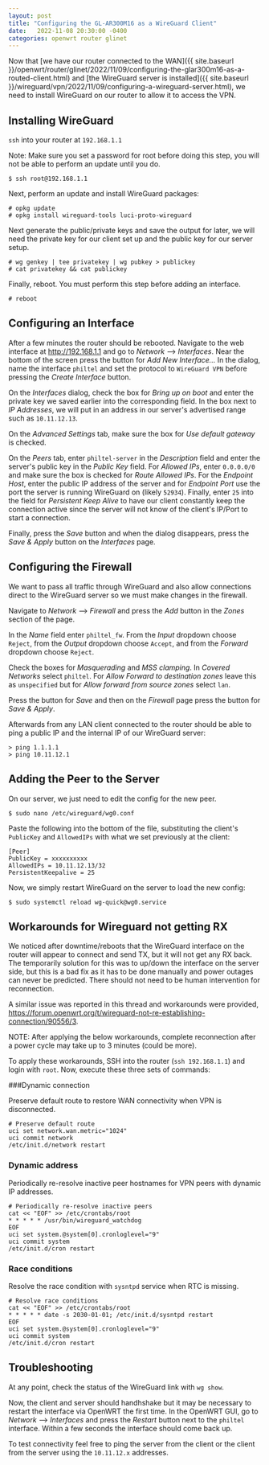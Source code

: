 ```yaml
---
layout: post
title: "Configuring the GL-AR300M16 as a WireGuard Client"
date:   2022-11-08 20:30:00 -0400
categories: openwrt router glinet
---
```


Now that [we have our router connected to the WAN]({{ site.baseurl }}/openwrt/router/glinet/2022/11/09/configuring-the-glar300m16-as-a-routed-client.html) and [the WireGuard server is installed]({{ site.baseurl }}/wireguard/vpn/2022/11/09/configuring-a-wireguard-server.html), we need to install WireGuard on our router to allow it to access the VPN.

## Installing WireGuard

`ssh` into your router at `192.168.1.1`  

Note: Make sure you set a password for root before doing this step, you will not be able to perform an update until you do.

```
$ ssh root@192.168.1.1
```

Next, perform an update and install WireGuard packages:

```
# opkg update
# opkg install wireguard-tools luci-proto-wireguard
```

Next generate the public/private keys and save the output for later, we will need the private key for our client set up and the public key for our server setup.

```
# wg genkey | tee privatekey | wg pubkey > publickey
# cat privatekey && cat publickey
```

Finally, reboot. You must perform this step before adding an interface.

```
# reboot
```

## Configuring an Interface

After a few minutes the router should be rebooted. Navigate to the web interface at <http://192.168.1.1> and go to *Network* --> *Interfaces*. Near the bottom of the screen press the button for *Add New Interface...* In the dialog, name the interface `philtel` and set the protocol to `WireGuard VPN` before pressing the *Create Interface* button.

On the *Interfaces* dialog, check the box for *Bring up on boot* and enter the private key we saved earlier into the corresponding field. In the box next to *IP Addresses*, we will put in an address in our server's advertised range such as `10.11.12.13`.

On the *Advanced Settings* tab, make sure the box for *Use default gateway* is checked.

On the *Peers* tab, enter `philtel-server` in the *Description* field and enter the server's public key in the *Public Key* field. For *Allowed IPs*, enter `0.0.0.0/0` and make sure the box is checked for *Route Allowed IPs*. For the *Endpoint Host*, enter the public IP address of the server and for *Endpoint Port* use the port the server is running WireGuard on (likely `52934`). Finally, enter `25` into the field for *Persistent Keep Alive* to have our client constantly keep the connection active since the server will not know of the client's IP/Port to start a connection.

Finally, press the *Save* button and when the dialog disappears, press the *Save & Apply* button on the *Interfaces* page.

## Configuring the Firewall

We want to pass all traffic through WireGuard and also allow connections direct to the WireGuard server so we must make changes in the firewall.

Navigate to *Network* --> *Firewall* and press the *Add* button in the *Zones* section of the page.

In the *Name* field enter `philtel_fw`. From the *Input* dropdown choose `Reject`, from the *Output* dropdown choose `Accept`, and from the *Forward* dropdown choose `Reject`.

Check the boxes for *Masquerading* and *MSS clamping*. In *Covered Networks* select `philtel`. For *Allow Forward to destination zones* leave this as `unspecified` but for *Allow forward from source zones* select `lan`.

Press the button for *Save* and then on the *Firewall* page press the button for *Save & Apply*.

Afterwards from any LAN client connected to the router should be able to ping a public IP and the internal IP of our WireGuard server:

```
> ping 1.1.1.1
> ping 10.11.12.1
```

## Adding the Peer to the Server

On our server, we just need to edit the config for the new peer.

```
$ sudo nano /etc/wireguard/wg0.conf
```

Paste the following into the bottom of the file, substituting the client's `PublicKey` and `AllowedIPs` with what we set previously at the client:

```
[Peer]
PublicKey = xxxxxxxxxx
AllowedIPs = 10.11.12.13/32
PersistentKeepalive = 25
```

Now, we simply restart WireGuard on the server to load the new config:

```
$ sudo systemctl reload wg-quick@wg0.service
```

## Workarounds for Wireguard not getting RX 

We noticed after downtime/reboots that the WireGuard interface on the router will appear to connect and send TX, but it will not get any RX back. The temporarily solution for this was to up/down the interface on the server side, but this is a bad fix as it has to be done manually and power outages can never be predicted. There should not need to be human intervention for reconnection.  

A similar issue was reported in this thread and workarounds were provided, <https://forum.openwrt.org/t/wireguard-not-re-establishing-connection/90556/3>.  

NOTE: After applying the below workarounds, complete reconnection after a power cycle may take up to 3 minutes (could be more).  

To apply these workarounds, SSH into the router (`ssh 192.168.1.1`) and login with `root`. Now, execute these three sets of commands:  

###Dynamic connection

Preserve default route to restore WAN connectivity when VPN is disconnected.

```
# Preserve default route
uci set network.wan.metric="1024"
uci commit network
/etc/init.d/network restart
```

### Dynamic address

Periodically re-resolve inactive peer hostnames for VPN peers with dynamic IP addresses.

```
# Periodically re-resolve inactive peers
cat << "EOF" >> /etc/crontabs/root
* * * * * /usr/bin/wireguard_watchdog
EOF
uci set system.@system[0].cronloglevel="9"
uci commit system
/etc/init.d/cron restart
```

### Race conditions

Resolve the race condition with `sysntpd` service when RTC is missing.

```
# Resolve race conditions
cat << "EOF" >> /etc/crontabs/root
* * * * * date -s 2030-01-01; /etc/init.d/sysntpd restart
EOF
uci set system.@system[0].cronloglevel="9"
uci commit system
/etc/init.d/cron restart
```

## Troubleshooting

At any point, check the status of the WireGuard link with `wg show`.

Now, the client and server should handhshake but it may be necessary to restart the interface via OpenWRT the first time. In the OpenWRT GUI, go to *Network* --> *Interfaces* and press the *Restart* button next to the `philtel` interface. Within a few seconds the interface should come back up.

To test connectivity feel free to ping the server from the client or the client from the server using the `10.11.12.x` addresses.

